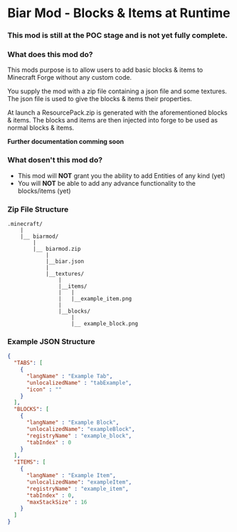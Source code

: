 # Biar Mod - Blocks & Items at Runtime

### **This mod is still at the POC stage and is not yet fully complete.** 

### What does this mod do?
This mods purpose is to allow users to add basic blocks & items to Minecraft Forge without any custom code. 

You supply the mod with a zip file containing a json file and some textures.
The json file is used to give the blocks & items their properties.

At launch a ResourcePack.zip is generated with the aforementioned blocks & items. 
The blocks and items are then injected into forge to be used as normal blocks & items. 

**Further documentation comming soon**

### What dosen't this mod do?
 * This mod will **NOT** grant you the ability to add Entities of any kind (yet)
 * You will **NOT** be able to add any advance functionality to the blocks/items (yet)


### Zip File Structure 

```
.minecraft/
    |
    |__ biarmod/
        |
        |__ biarmod.zip
            |
            |__biar.json
            |
            |__textures/
                |
                |__items/
                |   |
                |   |__example_item.png
                |
                |__blocks/
                    |
                    |__ example_block.png
```    

### Example JSON Structure
```json
{
  "TABS": [
    {
      "langName" : "Example Tab",
      "unlocalizedName" : "tabExample",
      "icon" : ""
    }
  ],
  "BLOCKS": [
    {
      "langName" : "Example Block",
      "unlocalizedName": "exampleBlock",
      "registryName" : "example_block",
      "tabIndex" : 0
    }
  ],
  "ITEMS": [
    {
      "langName" : "Example Item",
      "unlocalizedName": "exampleItem",
      "registryName" : "example_item",
      "tabIndex" : 0,
      "maxStackSize" : 16
    }
  ]
}
```
